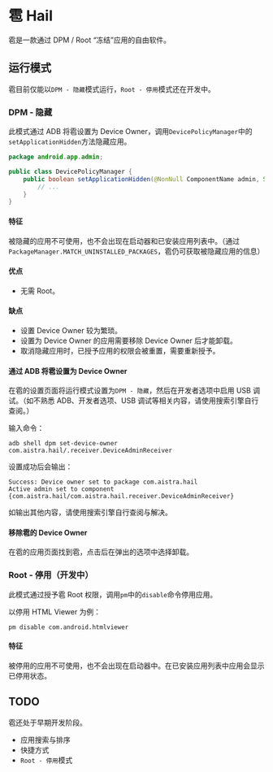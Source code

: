 # 雹 Hail

雹是一款通过 DPM / Root “冻结”应用的自由软件。

## 运行模式

雹目前仅能以`DPM - 隐藏`模式运行，`Root - 停用`模式还在开发中。

### DPM - 隐藏

此模式通过 ADB 将雹设置为 Device Owner，调用`DevicePolicyManager`中的`setApplicationHidden`方法隐藏应用。

```java
package android.app.admin;

public class DevicePolicyManager {
    public boolean setApplicationHidden(@NonNull ComponentName admin, String packageName, boolean hidden) {
        // ...
    }
}
```

#### 特征

被隐藏的应用不可使用，也不会出现在启动器和已安装应用列表中。（通过`PackageManager.MATCH_UNINSTALLED_PACKAGES`，雹仍可获取被隐藏应用的信息）

#### 优点

- 无需 Root。

#### 缺点

- 设置 Device Owner 较为繁琐。
- 设置为 Device Owner 的应用需要移除 Device Owner 后才能卸载。
- 取消隐藏应用时，已授予应用的权限会被重置，需要重新授予。

#### 通过 ADB 将雹设置为 Device Owner

在雹的设置页面将运行模式设置为`DPM - 隐藏`，然后在开发者选项中启用 USB 调试。（如不熟悉 ADB、开发者选项、USB 调试等相关内容，请使用搜索引擎自行查阅。）

输入命令：

```shell
adb shell dpm set-device-owner com.aistra.hail/.receiver.DeviceAdminReceiver
```

设置成功后会输出：

```
Success: Device owner set to package com.aistra.hail
Active admin set to component {com.aistra.hail/com.aistra.hail.receiver.DeviceAdminReceiver}
```

如输出其他内容，请使用搜索引擎自行查阅与解决。

#### 移除雹的 Device Owner

在雹的应用页面找到雹，点击后在弹出的选项中选择卸载。

### Root - 停用（开发中）

此模式通过授予雹 Root 权限，调用`pm`中的`disable`命令停用应用。

以停用 HTML Viewer 为例：

```shell
pm disable com.android.htmlviewer
```

#### 特征

被停用的应用不可使用，也不会出现在启动器中。在已安装应用列表中应用会显示已停用状态。

## TODO

雹还处于早期开发阶段。

- 应用搜索与排序
- 快捷方式
- `Root - 停用`模式